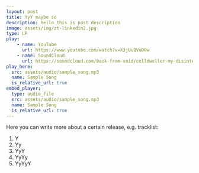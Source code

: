 ```yaml
---
layout: post
title: YyY maybe so
description: hello this is post description
image: assets/img/zt-linkedin2.jpg
type: LP
play:
    - name: YouTube
      url: https://www.youtube.com/watch?v=X3jUuQVuD0w
    - name: SoundCloud
      url: https://soundcloud.com/back-from-void/celldweller-my-disintegration-bfv-remix
play_here:
  src: assets/audio/sample_song.mp3
  name: Sample Song
  is_relative_url: true
embed_player:
  type: audio_file
  src: assets/audio/sample_song.mp3
  name: Sample Song
  is_relative_url: true
---
```

Here you can write more about a certain release, e.g. tracklist:
1. Y
1. Yy
1. YyY
1. YyYy
1. YyYyY